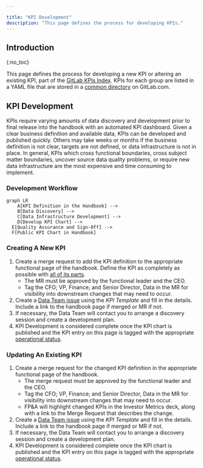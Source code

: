 ```yaml
---

title: "KPI Development"
description: "This page defines the process for developing KPIs."
---
```








## Introduction

{:no_toc}

This page defines the process for developing a new KPI or altering an existing KPI, part of the [GitLab KPIs Index](/company/kpis/). KPIs for each group are listed in a YAML file that are stored in a [common directory](https://gitlab.com/gitlab-com/www-gitlab-com/-/tree/master/data/performance_indicators) on GitLab.com. 

## KPI Development

KPIs require varying amounts of data discovery and development prior to final release into the handbook with an automated KPI dashboard. Given a clear business definition and available data, KPIs can be developed and published quickly. Others may take weeks or months if the business definition is not clear, targets are not defined, or data infrastructure is not in place. In general, KPIs which cross functional boundaries, cross subject matter boundaries, uncover source data quality problems, or require new data infrastructure are the most expensive and time consuming to implement.

### Development Workflow

```mermaid
graph LR
	A[KPI Definition in the Handbook] -->
	B[Data Discovery] -->
	C[Data Infrastructure Development] -->
	D[Develop KPI Chart] -->
  E[Quality Assurance and Sign-Off] -->
  F[Public KPI Chart in Handbook]
```

### Creating A New KPI

1. Create a merge request to add the KPI definition to the appropriate functional page of the handbook. Define the KPI as completely as possible with [all of its parts](/company/kpis/#parts-of-a-kpi).
    - The MR must be approved by the functional leader and the CEO.
    - Tag the CFO; VP, Finance; and Senior Director, Data in the MR for visibility into downstream changes that may need to occur.
1. Create a [Data Team issue](https://gitlab.com/gitlab-data/analytics/-/issues) using the _KPI Template_ and fill in the details. Include a link to the handbook page if merged or MR if not.
1. If necessary, the Data Team will contact you to arrange a discovery session and create a development plan.
1. KPI Development is considered complete once the KPI chart is published and the KPI entry on this page is tagged with the appropriate [operational status](/company/kpis/#legend).

### Updating An Existing KPI

1. Create a merge request for the changed KPI definition in the appropriate functional page of the handbook.
    - The merge request must be approved by the functional leader and the CEO.
    - Tag the CFO; VP, Finance; and Senior Director, Data in the MR for visibility into downstream changes that may need to occur.
    - FP&A will highlight changed KPIs in the Investor Metrics deck, along with a link to the Merge Request that describes the change.
1. Create a [Data Team issue](https://gitlab.com/gitlab-data/analytics/-/issues) using the _KPI Template_ and fill in the details. Include a link to the handbook page if merged or MR if not.
1. If necessary, the Data Team will contact you to arrange a discovery session and create a development plan.
1. KPI Development is considered complete once the KPI chart is published and the KPI entry on this page is tagged with the appropriate [operational status](/handbook/company/kpis/#legend).
